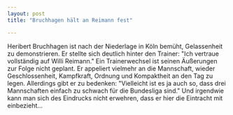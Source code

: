```yaml
---
layout: post
title: "Bruchhagen hält an Reimann fest"

---
```


Heribert Bruchhagen ist nach der Niederlage in Köln bemüht, Gelassenheit zu demonstrieren. Er stellte sich deutlich hinter den Trainer: "Ich vertraue vollständig auf Willi Reimann." Ein Trainerwechsel ist seinen Äußerungen zur Folge nicht geplant. Er appeliert vielmehr an die Mannschaft, wieder Geschlossenheit, Kampfkraft, Ordnung und Kompaktheit an den Tag zu legen. Allerdings gibt er zu bedenken: "Vielleicht ist es ja auch so, dass drei Mannschaften einfach zu schwach für die Bundesliga sind." Und irgendwie kann man sich des Eindrucks nicht erwehren, dass er hier die Eintracht mit einbezieht...


